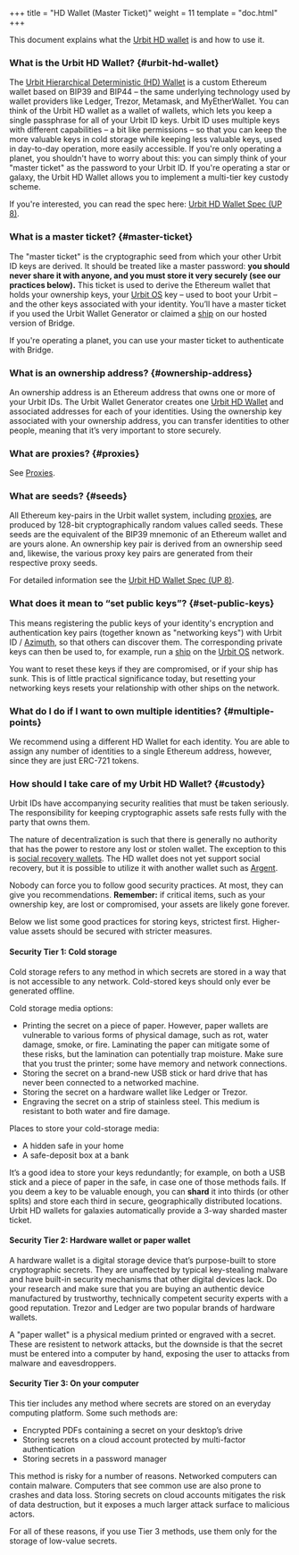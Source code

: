 +++
title = "HD Wallet (Master Ticket)"
weight = 11
template = "doc.html"
+++

This document explains what the [Urbit HD wallet](/docs/glossary/hdwallet) is
and how to use it.

### What is the Urbit HD Wallet? {#urbit-hd-wallet}

The [Urbit Hierarchical Deterministic (HD) Wallet](/docs/glossary/hdwallet) is a
custom Ethereum wallet based on BIP39 and BIP44 – the same underlying technology
used by wallet providers like Ledger, Trezor, Metamask, and MyEtherWallet. You
can think of the Urbit HD wallet as a wallet of wallets, which lets you keep a
single passphrase for all of your Urbit ID keys. Urbit ID uses multiple keys
with different capabilities – a bit like permissions – so that you can keep the
more valuable keys in cold storage while keeping less valuable keys, used in
day-to-day operation, more easily accessible. If you're only operating a planet,
you shouldn't have to worry about this: you can simply think of your "master
ticket" as the password to your Urbit ID. If you're operating a star or galaxy,
the Urbit HD Wallet allows you to implement a multi-tier key custody scheme.

If you're interested, you can read the spec here: [Urbit HD Wallet Spec (UP
8)](https://github.com/urbit/proposals/blob/master/008-urbit-hd-wallet).

### What is a master ticket? {#master-ticket}

The "master ticket" is the cryptographic seed from which your other Urbit ID keys are
derived. It should be treated like a master password: **you should never share
it with anyone, and you must store it very securely (see our practices below).**
This ticket is used to derive the Ethereum wallet that holds your ownership
keys, your [Urbit OS](#what-is-arvo) key – used to boot your Urbit – and the
other keys associated with your identity. You’ll have a master ticket if you
used the Urbit Wallet Generator or claimed a [ship](/docs/glossary/ship) on our
hosted version of Bridge.

If you're operating a planet, you can use your master ticket to authenticate
with Bridge.

### What is an ownership address? {#ownership-address}

An ownership address is an Ethereum address that owns one or more of your Urbit
IDs. The Urbit Wallet Generator creates one [Urbit HD
Wallet](/docs/glossary/hdwallet) and associated addresses for each of your
identities. Using the ownership key associated with your ownership address, you
can transfer identities to other people, meaning that it’s very important to
store securely.

### What are proxies? {#proxies}

See [Proxies](/using/id/proxies).

### What are seeds? {#seeds}

All Ethereum key-pairs in the Urbit wallet system, including
[proxies](/docs/glossary/proxies), are produced by 128-bit cryptographically
random values called seeds. These seeds are the equivalent of the BIP39 mnemonic
of an Ethereum wallet and are yours alone. An ownership key pair is derived from
an ownership seed and, likewise, the various proxy key pairs are generated from
their respective proxy seeds.

For detailed information see the [Urbit HD Wallet Spec (UP
8)](https://github.com/urbit/proposals/blob/master/008-urbit-hd-wallet).

### What does it mean to “set public keys”? {#set-public-keys}

This means registering the public keys of your identity's encryption and
authentication key pairs (together known as "networking keys") with Urbit ID /
[Azimuth](/docs/glossary/azimuth), so that others can discover them. The
corresponding private keys can then be used to, for example, run a
[ship](/docs/glossary/ship) on the [Urbit OS](#what-is-arvo) network.

You want to reset these keys if they are compromised, or if your ship has sunk.
This is of little practical significance today, but resetting your networking
keys resets your relationship with other ships on the network.

### What do I do if I want to own multiple identities? {#multiple-points}

We recommend using a different HD Wallet for each identity. You are able to
assign any number of identities to a single Ethereum address, however, since
they are just ERC-721 tokens.

### How should I take care of my Urbit HD Wallet? {#custody}

Urbit IDs have accompanying security realities that must be taken seriously. The
responsibility for keeping cryptographic assets safe rests fully with the party
that owns them.

The nature of decentralization is such that there is generally no authority that
has the power to restore any lost or stolen wallet. The exception to this is
[social recovery wallets](https://vitalik.ca/general/2021/01/11/recovery.html).
The HD wallet does not yet support social recovery, but it is possible to
utilize it with another wallet such as [Argent](https://www.argent.xyz/).

Nobody can force you to follow good security practices. At most, they
can give you recommendations. **Remember:** if critical items, such as your
ownership key, are lost or compromised, your assets are likely gone forever.

Below we list some good practices for storing keys, strictest first.
Higher-value assets should be secured with stricter measures.

#### Security Tier 1: Cold storage

Cold storage refers to any method in which secrets are stored in a way that is
not accessible to any network. Cold-stored keys should only ever be generated
offline.

Cold storage media options:

- Printing the secret on a piece of paper. However, paper wallets are vulnerable
  to various forms of physical damage, such as rot, water damage, smoke, or
  fire. Laminating the paper can mitigate some of these risks, but the
  lamination can potentially trap moisture. Make sure that you trust the
  printer; some have memory and network connections.
- Storing the secret on a brand-new USB stick or hard drive that has never been
  connected to a networked machine.
- Storing the secret on a hardware wallet like Ledger or Trezor.
- Engraving the secret on a strip of stainless steel. This medium is resistant
  to both water and fire damage.

Places to store your cold-storage media:

- A hidden safe in your home
- A safe-deposit box at a bank

It’s a good idea to store your keys redundantly; for example, on both a USB
stick and a piece of paper in the safe, in case one of those methods fails. If
you deem a key to be valuable enough, you can **shard** it into thirds (or other
splits) and store each third in secure, geographically distributed locations.
Urbit HD wallets for galaxies automatically provide a 3-way sharded master
ticket.

#### Security Tier 2: Hardware wallet or paper wallet

A hardware wallet is a digital storage device that’s purpose-built to store
cryptographic secrets. They are unaffected by typical key-stealing malware and
have built-in security mechanisms that other digital devices lack. Do your
research and make sure that you are buying an authentic device manufactured by
trustworthy, technically competent security experts with a good reputation.
Trezor and Ledger are two popular brands of hardware wallets.

A "paper wallet" is a physical medium printed or engraved with a secret. These
are resistent to network attacks, but the downside is that the secret must be
entered into a computer by hand, exposing the user to attacks from malware and
eavesdroppers.

#### Security Tier 3: On your computer

This tier includes any method where secrets are stored on an everyday computing
platform. Some such methods are:

- Encrypted PDFs containing a secret on your desktop’s drive
- Storing secrets on a cloud account protected by multi-factor authentication
- Storing secrets in a password manager

This method is risky for a number of reasons. Networked computers can contain
malware. Computers that see common use are also prone to crashes and data loss.
Storing secrets on cloud accounts mitigates the risk of data destruction, but it
exposes a much larger attack surface to malicious actors.

For all of these reasons, if you use Tier 3 methods, use them only for the
storage of low-value secrets.


